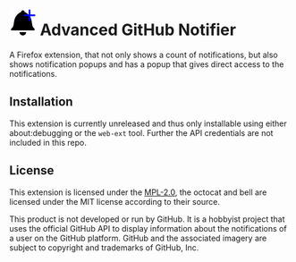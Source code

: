 # ![](images/icon-48.png) Advanced GitHub Notifier
A Firefox extension, that not only shows a count of notifications, but also shows notification popups and has a popup that gives direct access to the notifications.

## Installation
This extension is currently unreleased and thus only installable using either
about:debugging or the `web-ext` tool. Further the API credentials are not
included in this repo.

## License
This extension is licensed under the [MPL-2.0](LICENSE), the octocat and bell
are licensed under the MIT license according to their source.

This product is not developed or run by GitHub. It is a hobbyist project that
uses the official GitHub API to display information about the notifications
of a user on the GitHub platform. GitHub and the associated imagery are subject
to copyright and trademarks of GitHub, Inc.
